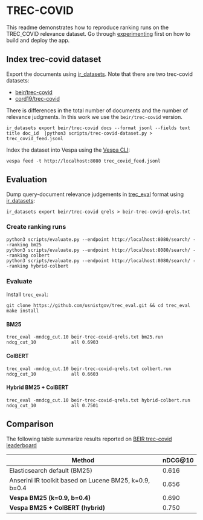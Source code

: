 # TREC-COVID 

This readme demonstrates how to reproduce ranking runs on the TREC_COVID relevance dataset.  Go through
[experimenting](experiment-yourself.md) first on how to build and deploy the app. 


## Index trec-covid dataset

Export the documents using [ir_datasets](https://ir-datasets.com/). Note that there are two trec-covid datasets:

- [beir/trec-covid](https://ir-datasets.com/beir.html#beir/trec-covid) 
- [cord19/trec-covid](https://ir-datasets.com/cord19.html#cord19/trec-covid)

There is differences in the total number of documents and the number of relevance judgments. In this work we use
the `beir/trec-covid` version. 

```
ir_datasets export beir/trec-covid docs --format jsonl --fields text title doc_id  |python3 scripts/trec-covid-dataset.py > trec_covid_feed.jsonl
```

Index the dataset into Vespa using the [Vespa CLI](https://docs.vespa.ai/en/vespa-cli.html#documents):

```
vespa feed -t http://localhost:8080 trec_covid_feed.jsonl
```

## Evaluation 

Dump query-document relevance judgements in [trec_eval](https://github.com/usnistgov/trec_eval) format using [ir_datasets](https://ir-datasets.com/trec_eval.html):

```
ir_datasets export beir/trec-covid qrels > beir-trec-covid-qrels.txt
```

### Create ranking runs 

```
python3 scripts/evaluate.py --endpoint http://localhost:8080/search/ --ranking bm25                    
python3 scripts/evaluate.py --endpoint http://localhost:8080/search/ --ranking colbert
python3 scripts/evaluate.py --endpoint http://localhost:8080/search/ --ranking hybrid-colbert
```

### Evaluate 
Install `trec_eval`:

```
git clone https://github.com/usnistgov/trec_eval.git && cd trec_eval
make install
```

#### BM25 
```
trec_eval -mndcg_cut.10 beir-trec-covid-qrels.txt bm25.run                         
ndcg_cut_10           	all	0.6903
```

#### ColBERT
```
trec_eval -mndcg_cut.10 beir-trec-covid-qrels.txt colbert.run                         
ndcg_cut_10           	all	0.6603
```

#### Hybrid BM25 + ColBERT
```
trec_eval -mndcg_cut.10 beir-trec-covid-qrels.txt hybrid-colbert.run                         
ndcg_cut_10           	all	0.7501
```


## Comparison 

The following table summarize results reported on 
[BEIR trec-covid leaderboard](https://docs.google.com/spreadsheets/d/1L8aACyPaXrL8iEelJLGqlMqXKPX2oSP_R10pZoy77Ns/edit#gid=867044147)

| **Method**                                             | **nDCG@10** |
|--------------------------------------------------------|-------------|
| Elasticsearch default (BM25)                           | 0.616       |
| Anserini IR toolkit based on Lucene BM25, k=0.9, b=0.4 | 0.656       |
| **Vespa BM25 (k=0.9, b=0.4)**                          | 0.690       |
| **Vespa BM25 + ColBERT (hybrid)**                      | 0.750       |
